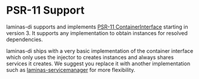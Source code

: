 # PSR-11 Support

laminas-di supports and implements [PSR-11 ContainerInterface](https://github.com/php-fig/container)
starting in version 3. It supports any implementation to obtain instances for
resolved dependencies.

laminas-di ships with a very basic implementation of the container interface which
only uses the injector to creates instances and always shares services it
creates. We suggest you replace it with another implementation such as
[laminas-servicemanager](https://docs.laminas.dev/laminas-servicemanager/) for
more flexibility.
